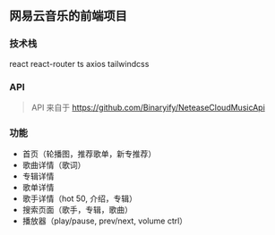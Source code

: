 ## 网易云音乐的前端项目

### 技术栈

react react-router ts axios tailwindcss

### API

> API 来自于 https://github.com/Binaryify/NeteaseCloudMusicApi

### 功能

- 首页（轮播图，推荐歌单，新专推荐）
- 歌曲详情（歌词）
- 专辑详情
- 歌单详情
- 歌手详情（hot 50, 介绍，专辑）
- 搜索页面（歌手，专辑，歌曲）
- 播放器（play/pause, prev/next, volume ctrl）
